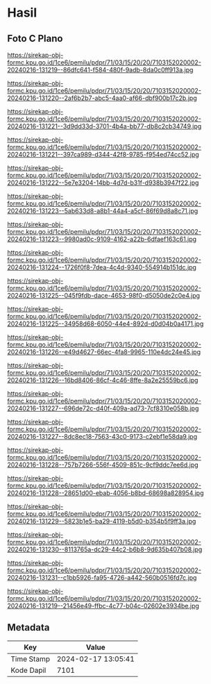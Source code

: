 # Hasil

## Foto C Plano

https://sirekap-obj-formc.kpu.go.id/1ce6/pemilu/pdpr/71/03/15/20/20/7103152020002-20240216-131219--86dfc641-f584-480f-9adb-8da0c0ff913a.jpg

https://sirekap-obj-formc.kpu.go.id/1ce6/pemilu/pdpr/71/03/15/20/20/7103152020002-20240216-131220--2af6b2b7-abc5-4aa0-af66-dbf900b17c2b.jpg

https://sirekap-obj-formc.kpu.go.id/1ce6/pemilu/pdpr/71/03/15/20/20/7103152020002-20240216-131221--3d9dd33d-3701-4b4a-bb77-db8c2cb34749.jpg

https://sirekap-obj-formc.kpu.go.id/1ce6/pemilu/pdpr/71/03/15/20/20/7103152020002-20240216-131221--397ca989-d344-42f8-9785-f954ed74cc52.jpg

https://sirekap-obj-formc.kpu.go.id/1ce6/pemilu/pdpr/71/03/15/20/20/7103152020002-20240216-131222--5e7e3204-14bb-4d7d-b31f-d938b3947f22.jpg

https://sirekap-obj-formc.kpu.go.id/1ce6/pemilu/pdpr/71/03/15/20/20/7103152020002-20240216-131223--5ab633d8-a8b1-44a4-a5cf-86f69d8a8c71.jpg

https://sirekap-obj-formc.kpu.go.id/1ce6/pemilu/pdpr/71/03/15/20/20/7103152020002-20240216-131223--9980ad0c-9109-4162-a22b-6dfaef163c61.jpg

https://sirekap-obj-formc.kpu.go.id/1ce6/pemilu/pdpr/71/03/15/20/20/7103152020002-20240216-131224--1726f0f8-7dea-4c4d-9340-554914b151dc.jpg

https://sirekap-obj-formc.kpu.go.id/1ce6/pemilu/pdpr/71/03/15/20/20/7103152020002-20240216-131225--045f9fdb-dace-4653-98f0-d5050de2c0e4.jpg

https://sirekap-obj-formc.kpu.go.id/1ce6/pemilu/pdpr/71/03/15/20/20/7103152020002-20240216-131225--34958d68-6050-44e4-892d-d0d04b0a4171.jpg

https://sirekap-obj-formc.kpu.go.id/1ce6/pemilu/pdpr/71/03/15/20/20/7103152020002-20240216-131226--e49d4627-66ec-4fa8-9965-110e4dc24e45.jpg

https://sirekap-obj-formc.kpu.go.id/1ce6/pemilu/pdpr/71/03/15/20/20/7103152020002-20240216-131226--16bd8406-86cf-4c46-8ffe-8a2e25559bc6.jpg

https://sirekap-obj-formc.kpu.go.id/1ce6/pemilu/pdpr/71/03/15/20/20/7103152020002-20240216-131227--696de72c-d40f-409a-ad73-7cf8310e058b.jpg

https://sirekap-obj-formc.kpu.go.id/1ce6/pemilu/pdpr/71/03/15/20/20/7103152020002-20240216-131227--8dc8ec18-7563-43c0-9173-c2ebf1e58da9.jpg

https://sirekap-obj-formc.kpu.go.id/1ce6/pemilu/pdpr/71/03/15/20/20/7103152020002-20240216-131228--757b7266-556f-4509-851c-9cf9ddc7ee6d.jpg

https://sirekap-obj-formc.kpu.go.id/1ce6/pemilu/pdpr/71/03/15/20/20/7103152020002-20240216-131228--28651d00-ebab-4056-b8bd-68698a828954.jpg

https://sirekap-obj-formc.kpu.go.id/1ce6/pemilu/pdpr/71/03/15/20/20/7103152020002-20240216-131229--5823b1e5-ba29-4119-b5d0-b354b5f9ff3a.jpg

https://sirekap-obj-formc.kpu.go.id/1ce6/pemilu/pdpr/71/03/15/20/20/7103152020002-20240216-131230--8113765a-dc29-44c2-b6b8-9d635b407b08.jpg

https://sirekap-obj-formc.kpu.go.id/1ce6/pemilu/pdpr/71/03/15/20/20/7103152020002-20240216-131231--c1bb5926-fa95-4726-a442-560b0516fd7c.jpg

https://sirekap-obj-formc.kpu.go.id/1ce6/pemilu/pdpr/71/03/15/20/20/7103152020002-20240216-131219--21456e49-ffbc-4c77-b04c-02602e3934be.jpg


## Metadata

| Key        | Value               |
| ---------- | ------------------- |
| Time Stamp | 2024-02-17 13:05:41 |
| Kode Dapil | 7101                |




